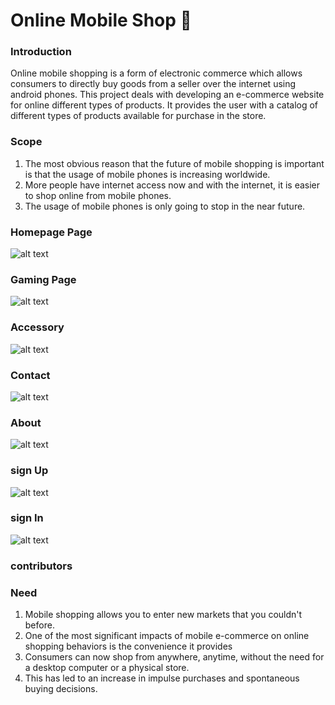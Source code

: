 # Online Mobile Shop  📱

### Introduction

 Online mobile shopping   is a form of   electronic commerce which allows consumers to directly buy goods from a seller over the internet   using android phones. This project deals with developing an e-commerce   website for online different types of products. It provides the user with a catalog of different types   of products available for purchase in the store.

### Scope
1)  The most obvious reason that the future of mobile shopping is important is that the usage of mobile phones is increasing worldwide.
2) More people have internet access now and with the internet, it is easier to shop online from mobile phones. 
3) The usage of mobile phones is only going to stop in the near future.


### Homepage Page

![alt text](img/readme-file/Homepage.png)


### Gaming Page
![alt text](img/readme-file/Gaming.png)


### Accessory
![alt text](img/readme-file/Accessory.png)


### Contact
![alt text](img/readme-file/Contact.png)

### About
![alt text](img/readme-file/About.png)

### sign Up
![alt text](img/readme-file/Sign-up.png)

### sign In
![alt text](img/readme-file/Sign-in.png)

### contributors


### Need
1) Mobile shopping allows you to enter new markets that you couldn't before. 
2) One of the most significant impacts of mobile e-commerce on online shopping behaviors is the convenience it provides
3) Consumers can now shop from anywhere, anytime, without the need for a desktop computer or a physical store.
4) This has led to an increase in impulse purchases and spontaneous buying decisions.


